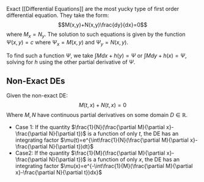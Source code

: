 Exact [[Differential Equations]] are the most yucky type of first order differential equation. They take the form:
$$M(x,y)+N(x,y)\frac{dy}{dx}=0$$ where $M_x=N_y$. The solution to such equations is given by the function $\Psi(x,y)=c$ where $\Psi_x=M(x,y)$ and $\Psi_y=N(x,y)$.

To find such a function $\Psi$, we take $\int Mdx+h(y)=\Psi$ or $\int Mdy+h(x)=\Psi$, solving for $h$ using the other partial derivative of $\Psi$.

## Non-Exact DEs
Given the non-exact DE:
$$M(t,x)+N(t,x)=0$$
Where $M,N$ have continuous partial derivatives on some domain $D\in\mathbb{R}$.
- Case 1: 
    If the quantity $\frac{1}{N}(\frac{\partial M}{\partial x}-\frac{\partial N}{\partial t})$ is a function of only $t$, the DE has an integrating factor $\mu(t)=e^{\int\frac{1}{N}(\frac{\partial M}{\partial x}-\frac{\partial N}{\partial t})dt}$
- Case2:
    If the quantity $\frac{1}{M}(\frac{\partial M}{\partial x}-\frac{\partial N}{\partial t})$ is a function of only $x$, the DE has an integrating factor $\mu(x)=e^{-\int\frac{1}{M}(\frac{\partial M}{\partial x}-\frac{\partial N}{\partial t})dx}$

